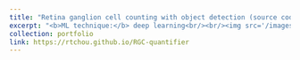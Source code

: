 ```yaml
---
title: "Retina ganglion cell counting with object detection (source code)"
excerpt: "<b>ML technique:</b> deep learning<br/><br/><img src='/images/500x300.png'><br/><i>Journal (2023)</i>"
collection: portfolio
link: https://rtchou.github.io/RGC-quantifier
---
```

